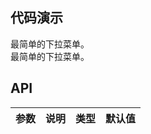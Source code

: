 
## 代码演示

<div class="grid-x grid-margin-x">
  <div class="medium-6 large-6 cell">
    <nt-example>
      <nt-example-showcase>
        <example-datepicker-basic></example-datepicker-basic>
      </nt-example-showcase>
      <nt-example-legend title="基本">最简单的下拉菜单。</nt-example-legend>
      <nt-example-code [code]="basicCode"></nt-example-code>
    </nt-example>
  </div>
  <div class="medium-6 large-6 cell">
    <nt-example>
      <nt-example-showcase>
        <example-datepicker-forms></example-datepicker-forms>
      </nt-example-showcase>
      <nt-example-legend title="基本">最简单的下拉菜单。</nt-example-legend>
      <nt-example-code [code]="formsCode"></nt-example-code>
    </nt-example>
  </div>
</div>

## API

| 参数 | 说明 | 类型 | 默认值 |
| --- | --- | --- | --- |

